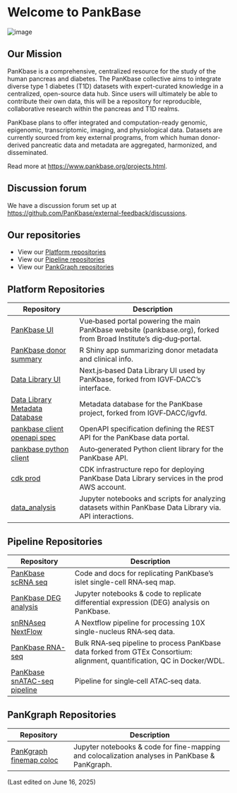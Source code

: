 # Welcome to PankBase

![image](https://github.com/user-attachments/assets/b2456a40-1eb3-4974-8a6d-211ef7bec8a4)

## Our Mission
PanKbase is a comprehensive, centralized resource for the study of the human pancreas and diabetes. The PanKbase collective aims to integrate diverse type 1 diabetes (T1D) datasets with expert-curated knowledge in a centralized, open-source data hub. Since users will ultimately be able to contribute their own data, this will be a repository for reproducible, collaborative research within the pancreas and T1D realms.

PanKbase plans to offer integrated and computation-ready genomic, epigenomic, transcriptomic, imaging, and physiological data. Datasets are currently sourced from key external programs, from which human donor-derived pancreatic data and metadata are aggregated, harmonized, and disseminated.

Read more at https://www.pankbase.org/projects.html.

## Discussion forum

We have a discussion forum set up at https://github.com/PanKbase/external-feedback/discussions. 

## Our repositories

* View our [Platform repositories](https://github.com/topics/pankbase-platform)
* View our [Pipeline repositories](https://github.com/topics/pankbase-pipeline)
* View our [PankGraph repositories](https://github.com/topics/pankbase-pankgraph)

## Platform Repositories

| Repository | Description |
|------------|-------------|
| [PanKbase UI](https://github.com/PanKbase/dig-dug-portal) | Vue‑based portal powering the main PanKbase website (pankbase.org), forked from Broad Institute’s dig‑dug‑portal. |
| [PanKbase donor summary](https://github.com/PanKbase/PanKbase-donor-summary) | R Shiny app summarizing donor metadata and clinical info. |
| [Data Library UI](https://github.com/PanKbase/igvf-ui) | Next.js‑based Data Library UI used by PanKbase, forked from IGVF‑DACC’s interface. |
| [Data Library Metadata Database](https://github.com/PanKbase/igvfd) | Metadata database for the PanKbase project, forked from IGVF‑DACC/igvfd. |
| [pankbase client openapi spec](https://github.com/PanKbase/pankbase-client-openapi-spec) | OpenAPI specification defining the REST API for the PanKbase data portal.|
| [pankbase python client](https://github.com/PanKbase/pankbase-python-client) | Auto‑generated Python client library for the PanKbase API. |
| [cdk prod](https://github.com/PanKbase/cdk-igvf-prod) | CDK infrastructure repo for deploying PanKbase Data Library services in the prod AWS account. |
| [data_analysis](https://github.com/PanKbase/data_analysis) | Jupyter notebooks and scripts for analyzing datasets within PanKbase Data Library via.  API interactions. |


## Pipeline Repositories
| Repository | Description |
|------------|-------------|
| [PanKbase scRNA seq](https://github.com/PanKbase/PanKbase-scRNA-seq) | Code and docs for replicating PanKbase’s islet single-cell RNA‑seq map. |
| [PanKbase DEG analysis](https://github.com/PanKbase/PanKbase-DEG-analysis) | Jupyter notebooks & code to replicate differential expression (DEG) analysis on PanKbase. |
| [snRNAseq NextFlow](https://github.com/PanKbase/snRNAseq-NextFlow) | A Nextflow pipeline for processing 10X single-nucleus RNA‑seq data. |
| [PanKbase RNA-seq](https://github.com/PanKbase/gtex-pipeline) | Bulk RNA‑seq pipeline to process PanKbase data forked from GTEx Consortium: alignment, quantification, QC in Docker/WDL.|
| [PanKbase snATAC-seq pipeline](https://github.com/PanKbase/HPAP-scATAC-seq) | Pipeline for single‑cell ATAC‑seq data. |

## PanKgraph Repositories
| Repository | Description |
|------------|-------------|
| [PanKgraph finemap coloc](https://github.com/PanKbase/PanKgraph-finemap-coloc) | Jupyter notebooks & code for fine-mapping and colocalization analyses in PanKbase & PanKgraph. |

(Last edited on June 16, 2025)
